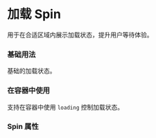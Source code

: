 <script setup lang="ts">
  import props from "../example/spin/props.ts";
</script>

# 加载 Spin
用于在合适区域内展示加载状态，提升用户等待体验。

### 基础用法
基础的加载状态。
<demo-block src="example/spin/basic" stack-blitz-name="spin-basic"></demo-block>

### 在容器中使用
支持在容器中使用 `loading` 控制加载状态。
<demo-block src="example/spin/container" stack-blitz-name="spin-container"></demo-block>

### Spin 属性

<table-block type="props" :data="props"></table-block>